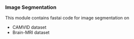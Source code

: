 ### Image Segmentation

This module contains fastai code for image segmentation on
- CAMVID dataset
- Brain-MRI dataset
